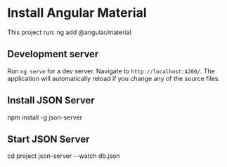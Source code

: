 #  Install Angular Material

This project run: ng add @angular/material

## Development server

Run `ng serve` for a dev server. Navigate to `http://localhost:4200/`. The application will automatically reload if you change any of the source files.

## Install JSON Server

npm install -g json-server

## Start JSON Server
cd project
json-server --watch db.json
